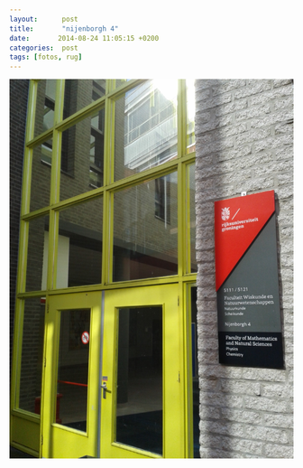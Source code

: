 ```yaml
---
layout:      post
title:       "nijenborgh 4"
date:       2014-08-24 11:05:15 +0200
categories:  post
tags: [fotos, rug]
---
```

![](/assets/img/2014-08-24-nijenborgh4.jpg)
